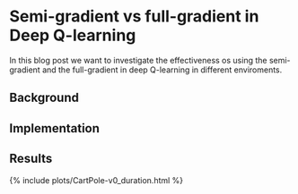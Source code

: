 # Semi-gradient vs full-gradient in Deep Q-learning

In this blog post we want to investigate the effectiveness os using the semi-gradient and the full-gradient in deep Q-learning in different enviroments.

## Background

## Implementation

## Results

{% include plots/CartPole-v0_duration.html %}
